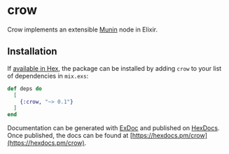 # crow
Crow implements an extensible [Munin](http://munin-monitoring.org/) node in
Elixir.

## Installation

If [available in Hex](https://hex.pm/docs/publish), the package can be installed
by adding `crow` to your list of dependencies in `mix.exs`:

```elixir
def deps do
  [
    {:crow, "~> 0.1"}
  ]
end
```

Documentation can be generated with [ExDoc](https://github.com/elixir-lang/ex_doc)
and published on [HexDocs](https://hexdocs.pm). Once published, the docs can
be found at [https://hexdocs.pm/crow](https://hexdocs.pm/crow).


<!-- vim: set textwidth=80 sw=2 ts=2: -->
